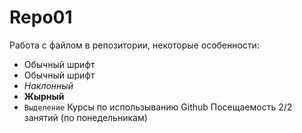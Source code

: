 # Repo01
Работа с файлом в репозитории, некоторые особенности:
 - Обычный шрифт
 - Обычный шрифт
 - *Наклонный*
 - **Жырный**
 - `Выделение`
 Курсы по использыванию Github
 Посещаемость 2/2 занятий (по понедельникам)

